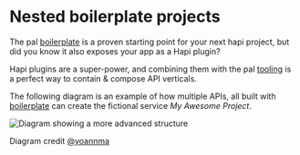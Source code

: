 # Nested boilerplate projects

The pal [boilerplate](link:boilerplate) is a proven starting point for your next hapi project, but did you know it also exposes your app as a Hapi plugin?

Hapi plugins are a super-power, and combining them with the pal [tooling](link:tooling) is a perfect way to contain & compose API verticals.

The following diagram is an example of how multiple APIs, all built with [boilerplate](link:boilerplate) can create the fictional service _My Awesome Project_.

![Diagram showing a more advanced structure](/public/img/nested-boilerplate-projects.jpg)

Diagram credit [@yoannma](https://github.com/YoannMa)

[boilerplate]: https://github.com/hapipal/boilerplate
[haute]: https://hapipal.com/docs/haute-couture
[tooling]: https://hapipal.com/docs
